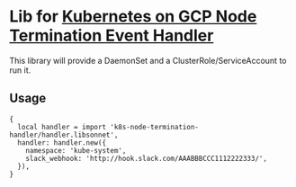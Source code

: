 # Lib for [Kubernetes on GCP Node Termination Event Handler](https://github.com/GoogleCloudPlatform/k8s-node-termination-handler)

This library will provide a DaemonSet and a ClusterRole/ServiceAccount to run it.

## Usage

```
{
  local handler = import 'k8s-node-termination-handler/handler.libsonnet',
  handler: handler.new({
    namespace: 'kube-system',
    slack_webhook: 'http://hook.slack.com/AAABBBCCC1112222333/',
  }),
}
```
